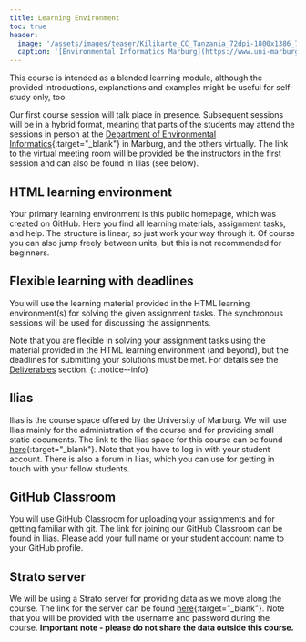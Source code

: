 ```yaml
---
title: Learning Environment
toc: true
header:
  image: '/assets/images/teaser/Kilikarte_CC_Tanzania_72dpi-1800x1386_7-1.jpg'
  caption: '[Environmental Informatics Marburg](https://www.uni-marburg.de/en/fb19/disciplines/physisch/environmentalinformatics){:target="_blank"}'
---
```


This course is intended as a blended learning module, although the provided introductions, explanations and examples might be useful for self-study only, too.
<!--more-->

Our first course session will talk place in presence. 
Subsequent sessions will be in a hybrid format, meaning that parts of the students may attend the sessions in person 
at the [Department of Environmental Informatics](https://www.uni-marburg.de/en/fb19/disciplines/physisch/environmentalinformatics){:target="_blank"} in Marburg,
and the others virtually. The link to the virtual meeting room will be provided be the instructors in the first session and can also be found in Ilias (see below).



## HTML learning environment

Your primary learning environment is this public homepage, which was created on GitHub.
Here you find all learning materials, assignment tasks, and help.
The structure is linear, so just work your way through it. 
Of course you can also jump freely between units, but this is not recommended for beginners.


## Flexible learning with deadlines

You will use the learning material provided in the HTML learning environment(s) for solving the given assignment tasks.
The synchronous sessions will be used for discussing the assignments.

Note that you are flexible in solving your assignment tasks using the material provided in the HTML learning environment (and beyond), 
but the deadlines for submitting your solutions must be met.
For details see the [Deliverables](/moer-mpg-upscaling/unit00/unit00-02_deliverables.html) section.
{: .notice--info}

<!--
## Virtual meeting rooms

We will use [Big Blue Button](https://www.uni-marburg.de/en/hrz/services/web-conferences/web-conferencing-with-bigbluebutton){:target="_blank"} as main virtual classroom 
for our synchronous (hybrid) sessions.
The link to our classroom can be found in [Ilias](https://ilias.uni-marburg.de/ilias.php?ref_id=3203174&cmdClass=ilrepositorygui&cmdNode=z7&baseClass=ilrepositorygui){:target="_blank"}.
Additionally, there are student meeting rooms in our course environment in Ilias, which you can freely use on your own for discussing the assignments.
-->

## Ilias

Ilias is the course space offered by the University of Marburg. 
We will use Ilias mainly for the administration of the course and for providing small static documents.
The link to the Ilias space for this course can be found [here](https://ilias.uni-marburg.de/ilias.php?ref_id=3203174&cmdClass=ilrepositorygui&cmdNode=z7&baseClass=ilrepositorygui){:target="_blank"}.
Note that you have to log in with your student account. 
There is also a forum in Ilias, which you can use for getting in touch with your fellow students.


## GitHub Classroom

You will use GitHub Classroom for uploading your assignments and for getting familiar with git.
The link for joining our GitHub Classroom can be found in Ilias.
Please add your full name or your student account name to your GitHub profile.

## Strato server

We will be using a Strato server for providing data as we move along the course.
The link for the server can be found [here](http://85.214.102.111/kili_data/){:target="_blank"}.
Note that you will be provided with the username and password during the course. 
<b>Important note - please do not share the data outside this course.</b>
